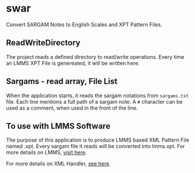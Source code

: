 # swar
Convert SARGAM Notes to English Scales and XPT Pattern Files.

## ReadWriteDirectory
The project reads a defined directory to read/write operations.
Every time an LMMS XPT File is genereated, it will be written here.

## Sargams - read array, File List
When the application starts, it reads the sargam notations from `sargams.txt` file.
Each line mentions a full path of a sargam note.
A `#` character can be used as a comment, when used in the front of the line.

## To use with LMMS Software
The purpose of this application is to produce LMMS based XML Pattern File named .xpt.
Every sargam file it reads will be converted into lmms.xpt.
For more details on LMMS, [visit here](https://lmms.io/).

For more details on XML Handler, [see here](swar/libraries/XMLHandler.cs).
